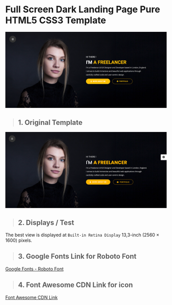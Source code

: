 # Full Screen Dark Landing Page Pure HTML5 CSS3 Template
![Full Screen Dark Working Web Page](assets/fullscreendark-working-web-page.png)

> ## 1. Original Template
![Original Full Screen Dark Web Page](assets/fullscreendark-web-page.png)

> ## 2. Displays / Test
The best view is displayed at `Built-in Retina Display` 13,3-inch (2560 × 1600) pixels.

> ## 3. Google Fonts Link for Roboto Font 
[Google Fonts - Roboto Font](https://fonts.googleapis.com/css2?family=Roboto:wght@300;400;700&display=swap)

> ## 4. Font Awesome CDN Link for icon
[Font Awesome CDN Link](https://cdnjs.cloudflare.com/ajax/libs/font-awesome/6.2.0/css/all.min.css)